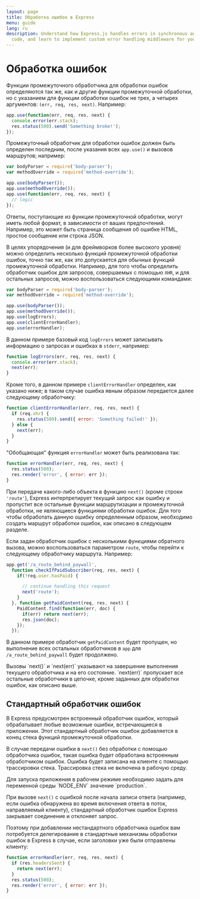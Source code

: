 ```yaml
---
layout: page
title: Обработка ошибок в Express
menu: guide
lang: ru
description: Understand how Express.js handles errors in synchronous and asynchronous
  code, and learn to implement custom error handling middleware for your applications.
---
```


# Обработка ошибок

Функции промежуточного обработчика для обработки ошибок определяются так же, как и другие функции промежуточной обработки, но с указанием для функции обработки ошибок не трех, а четырех аргументов: `(err, req, res, next)`. Например:

```js
app.use(function(err, req, res, next) {
  console.error(err.stack);
  res.status(500).send('Something broke!');
});
```

Промежуточный обработчик для обработки ошибок должен быть определен последним, после указания всех `app.use()` и вызовов маршрутов; например:

```js
var bodyParser = require('body-parser');
var methodOverride = require('method-override');

app.use(bodyParser());
app.use(methodOverride());
app.use(function(err, req, res, next) {
  // logic
});
```

Ответы, поступающие из функции промежуточной обработки, могут иметь любой формат, в зависимости от ваших предпочтений. Например, это может быть страница сообщения об ошибке HTML, простое сообщение или строка JSON.

В целях упорядочения (и для фреймворков более высокого уровня) можно определить несколько функций промежуточной обработки ошибок, точно так же, как это допускается для обычных функций промежуточной обработки. Например, для того чтобы определить обработчик ошибок для запросов, совершаемых с помощью `XHR`, и для остальных запросов, можно воспользоваться следующими командами:

```js
var bodyParser = require('body-parser');
var methodOverride = require('method-override');

app.use(bodyParser());
app.use(methodOverride());
app.use(logErrors);
app.use(clientErrorHandler);
app.use(errorHandler);
```

В данном примере базовый код `logErrors` может записывать информацию о запросах и ошибках в `stderr`, например:

```js
function logErrors(err, req, res, next) {
  console.error(err.stack);
  next(err);
}
```

Кроме того, в данном примере `clientErrorHandler` определен, как указано ниже; в таком случае ошибка явным образом передается далее следующему обработчику:

```js
function clientErrorHandler(err, req, res, next) {
  if (req.xhr) {
    res.status(500).send({ error: 'Something failed!' });
  } else {
    next(err);
  }
}
```
"Обобщающая" функция `errorHandler` может быть реализована так:

```js
function errorHandler(err, req, res, next) {
  res.status(500);
  res.render('error', { error: err });
}
```

При передаче какого-либо объекта в функцию `next()` (кроме строки `'route'`), Express интерпретирует текущий запрос как ошибку и пропустит все остальные функции маршрутизации и промежуточной обработки, не являющиеся функциями обработки ошибок. Для того чтобы обработать данную ошибку определенным образом, необходимо создать маршрут обработки ошибок, как описано в следующем разделе.

Если задан обработчик ошибок с несколькими функциями обратного вызова, можно воспользоваться параметром `route`, чтобы перейти к следующему обработчику маршрута.  Например:

```js
app.get('/a_route_behind_paywall',
  function checkIfPaidSubscriber(req, res, next) {
    if(!req.user.hasPaid) {

      // continue handling this request
      next('route');
    }
  }, function getPaidContent(req, res, next) {
    PaidContent.find(function(err, doc) {
      if(err) return next(err);
      res.json(doc);
    });
  });
```
В данном примере обработчик `getPaidContent` будет пропущен, но выполнение всех остальных обработчиков в `app` для  `/a_route_behind_paywall` будет продолжено.

<div class="doc-box doc-info" markdown="1">
Вызовы `next()` и `next(err)` указывают на завершение выполнения текущего обработчика и на его состояние.  `next(err)` пропускает все остальные обработчики в цепочке, кроме заданных для обработки ошибок, как описано выше.
</div>

## Стандартный обработчик ошибок

В Express предусмотрен встроенный обработчик ошибок, который обрабатывает любые возможные ошибки, встречающиеся в приложении. Этот стандартный обработчик ошибок добавляется в конец стека функций промежуточной обработки.

В случае передачи ошибки в `next()` без обработки с помощью обработчика ошибок, такая ошибка будет обработана встроенным обработчиком ошибок. Ошибка будет записана на клиенте с помощью трассировки стека. Трассировка стека не включена в рабочую среду.

<div class="doc-box doc-info" markdown="1">
Для запуска приложения в рабочем режиме необходимо задать для переменной среды `NODE_ENV` значение `production`.
</div>

При вызове `next()` с ошибкой после начала записи ответа
(например, если ошибка обнаружена во время включения ответа в поток, направляемый клиенту), стандартный обработчик ошибок Express закрывает соединение и отклоняет запрос.

Поэтому при добавлении нестандартного обработчика ошибок вам потребуется делегирование в стандартные
механизмы обработки ошибок в Express в случае, если заголовки уже были отправлены клиенту:

```js
function errorHandler(err, req, res, next) {
  if (res.headersSent) {
    return next(err);
  }
  res.status(500);
  res.render('error', { error: err });
}
```
